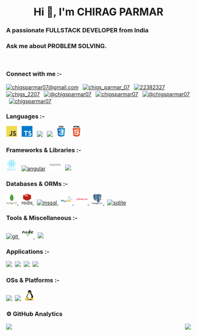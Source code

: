 <h1 align="center">Hi 👋, I'm CHIRAG PARMAR</h1>
<h3> A passionate FULLSTACK DEVELOPER from India</h3>
<h3> Ask me about PROBLEM SOLVING. </h3>
<br/>
<h3> Connect with me :-</h3>
<p>
<a href="https://chigsparmar07@gmail.com" target="blank"><img align="center" src="https://cdn4.iconfinder.com/data/icons/social-media-logos-6/512/112-gmail_email_mail-512.png" alt="chigsparmar07@gmail.com" height="30" height="30" /></a> &nbsp;
<a href="https://www.linkedin.com/in/chirag-parmar-aa0189250/" target="blank"><img align="center" src="https://raw.githubusercontent.com/rahuldkjain/github-profile-readme-generator/master/src/images/icons/Social/linked-in-alt.svg" alt="chigs_parmar_07" height="30" height="30" /></a> &nbsp;
<a href="https://stackoverflow.com/users/22382327" target="blank"><img align="center" src="https://raw.githubusercontent.com/rahuldkjain/github-profile-readme-generator/master/src/images/icons/Social/stack-overflow.svg" alt="22382327" height="30" height="30" /></a> &nbsp;
<a href="https://instagram.com/chigs_2207" target="blank"><img align="center" src="https://raw.githubusercontent.com/rahuldkjain/github-profile-readme-generator/master/src/images/icons/Social/instagram.svg" alt="chigs_2207" height="30" height="30" /></a> &nbsp;
<a href="https://medium.com/@chigsparmar07" target="blank"><img align="center" src="https://raw.githubusercontent.com/rahuldkjain/github-profile-readme-generator/master/src/images/icons/Social/medium.svg" alt="@chigsparmar07" height="30" height="30" /></a> &nbsp;
<a href="https://www.hackerrank.com/chigsparmar07" target="blank"><img align="center" src="https://raw.githubusercontent.com/rahuldkjain/github-profile-readme-generator/master/src/images/icons/Social/hackerrank.svg" alt="chigsparmar07" height="30" height="30" /></a> &nbsp;
<a href="https://www.hackerearth.com/@chigsparmar07" target="blank"><img align="center" src="https://raw.githubusercontent.com/rahuldkjain/github-profile-readme-generator/master/src/images/icons/Social/hackerearth.svg" alt="@chigsparmar07" height="30" height="30" /></a> &nbsp;
<a href="https://auth.geeksforgeeks.org/user/chigsparmar07" target="blank"><img align="center" src="https://raw.githubusercontent.com/rahuldkjain/github-profile-readme-generator/master/src/images/icons/Social/geeks-for-geeks.svg" alt="chigsparmar07" height="30" height="30" /></a></p>
<h3>Languages :-</h3>
<p><a href="https://developer.mozilla.org/en-US/docs/Web/JavaScript" target="_blank" rel="noreferrer"><img src="https://raw.githubusercontent.com/devicons/devicon/master/icons/javascript/javascript-original.svg" alt="javascript" height="30" height="30"/></a> &nbsp; <a href="https://www.typescriptlang.org/" target="_blank" rel="noreferrer"><img src="https://raw.githubusercontent.com/devicons/devicon/master/icons/typescript/typescript-original.svg" alt="typescript" height="30" height="30"/></a> &nbsp; <a href="https://www.php.net/" title="PHP"><img loading="lazy" height="30" height="30" src="https://cdn.simpleicons.org/Php/777bb4"></a> &nbsp; <a href="https://www.java.com/en/" title="Python - Learning"><img loading="lazy" height="30" src="https://images.vexels.com/media/users/3/166401/isolated/preview/b82aa7ac3f736dd78570dd3fa3fa9e24-java-programming-language-icon.png"></a>&nbsp; <a href="https://www.w3schools.com/css/" target="_blank" rel="noreferrer"><img src="https://raw.githubusercontent.com/devicons/devicon/master/icons/css3/css3-original-wordmark.svg" alt="css3" height="30" height="30"/></a> &nbsp; <a href="https://www.w3.org/html/" target="_blank" rel="noreferrer"><img src="https://raw.githubusercontent.com/devicons/devicon/master/icons/html5/html5-original-wordmark.svg" alt="html5" height="30" height="30"/></a></p>
<h3> Frameworks & Libraries :-</h3>
<p><a href="https://reactjs.org/" target="_blank" rel="noreferrer"> <img src="https://raw.githubusercontent.com/devicons/devicon/master/icons/react/react-original-wordmark.svg" alt="react" height="30" height="30"/></a> &nbsp; <a href="https://angular.io" target="_blank" rel="noreferrer"><img src="https://angular.io/assets/images/logos/angular/angular.svg" alt="angular" height="30" height="30"/></a> &nbsp; <a href="https://expressjs.com" target="_blank" rel="noreferrer"><img src="https://raw.githubusercontent.com/devicons/devicon/master/icons/express/express-original-wordmark.svg" alt="express" height="30" height="30"/></a> &nbsp; <a href="https://getbootstrap.com/" title="Bootstrap CSS"><img loading="lazy" height="30" height="30" src="https://cdn.simpleicons.org/Bootstrap/7952b3"></a></p>
<h3>Databases & ORMs :-</h3>
<p><a href="https://www.mongodb.com/" target="_blank" rel="noreferrer"> <img src="https://raw.githubusercontent.com/devicons/devicon/master/icons/mongodb/mongodb-original-wordmark.svg" alt="mongodb" height="30" height="30"/> </a> &nbsp;  <a href="https://redis.io" target="_blank" rel="noreferrer"> <img src="https://raw.githubusercontent.com/devicons/devicon/master/icons/redis/redis-original-wordmark.svg" alt="redis" height="30" height="30"/> </a> &nbsp; <a href="https://www.microsoft.com/en-us/sql-server" target="_blank" rel="noreferrer"> <img src="https://www.svgrepo.com/show/303229/microsoft-sql-server-logo.svg" alt="mssql" height="30" height="30"/> </a> &nbsp; <a href="https://www.mysql.com/" target="_blank" rel="noreferrer"> <img src="https://raw.githubusercontent.com/devicons/devicon/master/icons/mysql/mysql-original-wordmark.svg" alt="mysql" height="30" height="30"/> </a> &nbsp; <a href="https://www.oracle.com/" target="_blank" rel="noreferrer"> <img src="https://raw.githubusercontent.com/devicons/devicon/master/icons/oracle/oracle-original.svg" alt="oracle" height="30" height="30"/> </a> &nbsp; <a href="https://www.postgresql.org" target="_blank" rel="noreferrer"> <img src="https://raw.githubusercontent.com/devicons/devicon/master/icons/postgresql/postgresql-original-wordmark.svg" alt="postgresql" height="30" height="30"/> </a> &nbsp; <a href="https://www.sqlite.org/" target="_blank" rel="noreferrer"> <img src="https://www.vectorlogo.zone/logos/sqlite/sqlite-icon.svg" alt="sqlite" height="30" height="30"/></a></p>
<h3>Tools & Miscellaneous :-</h3>
<p><a href="https://git-scm.com/" target="_blank" rel="noreferrer"> <img src="https://www.vectorlogo.zone/logos/git-scm/git-scm-icon.svg" alt="git" height="30" height="30"/> </a> &nbsp;  <a href="https://nodejs.org" target="_blank" rel="noreferrer"> <img src="https://raw.githubusercontent.com/devicons/devicon/master/icons/nodejs/nodejs-original-wordmark.svg" alt="nodejs" height="30" height="30"/> </a> &nbsp; <a href="https://www.docker.com/" title="Docker - Learning"><img loading="lazy" height="16" src="https://cdn.simpleicons.org/Docker/2496ed50"></a> </p>
<h3>Applications :-</h3>
<p><a href="https://code.visualstudio.com/" title="VSCode"><img loading="lazy" height="30" height="30" src="https://cdn.simpleicons.org/VisualStudioCode/007acc"></a>&nbsp; <a href="https://www.microsoft.com/en/microsoft-365/microsoft-office/" title="Microsoft Office"><img loading="lazy" height="30" height="30" src="https://cdn.simpleicons.org/MicrosoftOffice/d83b01"></a>&nbsp; <a href="https://www.sublimetext.com/" title="Sublime Text"><img loading="lazy" height="30" height="30" src="https://cdn.simpleicons.org/SublimeText/ff9800"></a>&nbsp; <a href="https://www.postman.com/" title="Postman"><img loading="lazy" height="30" height="30" src="https://cdn.simpleicons.org/Postman/ff6c37"></a></p>
<h3> OSs & Platforms :-</h3>
<p><a href="https://www.microsoft.com/en-in/windows/" title="Windows"><img loading="lazy" height="30" height="30" src="https://cdn.simpleicons.org/Windows11/0078d4"></a>&nbsp; <a href="https://ubuntu.com/" title="Ubuntu"><img loading="lazy" height="30" height="30" src="https://cdn.simpleicons.org/Ubuntu/e95420"></a>&nbsp; <a href="https://www.linux.org/" target="_blank" rel="noreferrer"> <img src="https://raw.githubusercontent.com/devicons/devicon/master/icons/linux/linux-original.svg" alt="linux" height="30" height="30"/></a></p>
<h3>⚙️ GitHub Analytics</h3>
<p><img height="150px" src="https://github-readme-stats-eight-theta.vercel.app/api?username=ChigsParmar007&show_icons=true&theme=algolia&include_all_commits=true&count_private=true"/>
<img height="150px" align="right" src="https://github-readme-stats-eight-theta.vercel.app/api/top-langs/?username=ChigsParmar007&layout=compact&langs_count=8&theme=algolia"/>
</p>
